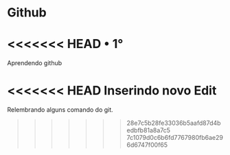 # Github

<<<<<<< HEAD
• 1°
=======
Aprendendo github

<<<<<<< HEAD
Inserindo novo Edit
=======
Relembrando alguns comando do git.
>>>>>>> 28e7c5b28fe33036b5aafd87d4bedbfb81a8a7c5
>>>>>>> 7c1079d0c6b6fd7767980fb6ae296d6747f00f65
